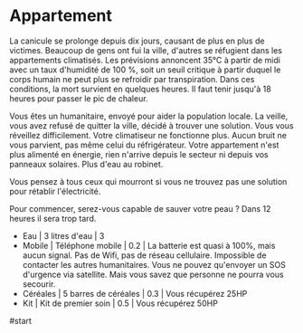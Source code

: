 # Appartement

La canicule se prolonge depuis dix jours, causant de plus en plus de victimes. Beaucoup de gens ont fui la ville, d'autres se réfugient dans les appartements climatisés. Les prévisions annoncent 35°C à partir de midi avec un taux d'humidité de 100 %, soit un seuil critique à partir duquel le corps humain ne peut plus se refroidir par transpiration. Dans ces conditions, la mort survient en quelques heures. Il faut tenir jusqu'à 18 heures pour passer le pic de chaleur.

Vous êtes un humanitaire, envoyé pour aider la population locale. La veille, vous avez refusé de quitter la ville, décidé à trouver une solution. Vous vous réveillez difficilement. Votre climatiseur ne fonctionne plus. Aucun bruit ne vous parvient, pas même celui du réfrigérateur. Votre appartement n'est plus alimenté en énergie, rien n'arrive depuis le secteur ni depuis vos panneaux solaires. Plus d'eau au robinet.

Vous pensez à tous ceux qui mourront si vous ne trouvez pas une solution pour rétablir l'électricité.

Pour commencer, serez-vous capable de sauver votre peau ? Dans 12 heures il sera trop tard.

* Eau | 3 litres d'eau | 3
* Mobile | Téléphone mobile | 0.2 | La batterie est quasi à 100%, mais aucun signal. Pas de Wifi, pas de réseau cellulaire. Impossible de contacter les autres humanitaires. Vous ne pouvez qu'envoyer un SOS d'urgence via satellite. Mais vous savez que personne ne pourra vous secourir.
* Céréales | 5 barres de céréales | 0.3 | Vous récupérez 25HP
* Kit | Kit de premier soin | 0.5 | Vous récupérez 50HP

#start
